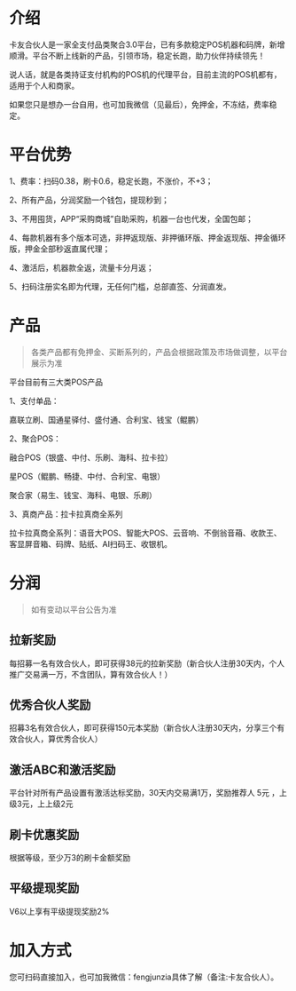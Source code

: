 # 介绍

卡友合伙人是一家全支付品类聚合3.0平台，已有多款稳定POS机器和码牌，新增顺滑。平台不断上线新的产品，引领市场，稳定长跑，助力伙伴持续领先！

说人话，就是各类持证支付机构的POS机的代理平台，目前主流的POS机都有，适用于个人和商家。

如果您只是想办一台自用，也可加我微信（见最后），免押金，不冻结，费率稳定。

# 平台优势

1、费率：扫码0.38，刷卡0.6，稳定长跑，不涨价，不+3；

2、所有产品，分润奖励一个钱包，提现秒到；

3、不用囤货，APP“采购商城”自助采购，机器一台也代发，全国包邮；

4、每款机器有多个版本可选，非押返现版、非押循环版、押金返现版、押金循环版，押金全部秒返直属代理；

4、激活后，机器款全返，流量卡分月返；

5、扫码注册实名即为代理，无任何门槛，总部直签、分润直发。

# 产品

> 各类产品都有免押金、买断系列的，产品会根据政策及市场做调整，以平台展示为准

平台目前有三大类POS产品

1、支付单品：

嘉联立刷、国通星驿付、盛付通、合利宝、钱宝（鲲鹏）

2、聚合POS：

融合POS（银盛、中付、乐刷、海科、拉卡拉）

星POS（鲲鹏、畅捷、中付、合利宝、电银）

聚合家（易生、钱宝、海科、电银、乐刷）

3、真商产品：拉卡拉真商全系列

拉卡拉真商全系列：语音大POS、智能大POS、云音响、不倒翁音葙、收款王、客显屏音箱、码牌、贴纸、AI扫码王、收银机。

# 分润

> 如有变动以平台公告为准

## 拉新奖励

每招募一名有效合伙人，即可获得38元的拉新奖励（新合伙人注册30天内，个人推广交易满一万，不含团队，算有效合伙人！）

## 优秀合伙人奖励

招募3名有效合伙人，即可获得150元本奖励（新合伙人注册30天内，分享三个有效合伙人，算优秀合伙人）

## 激活ABC和激活奖励

平台针对所有产品设置有激活达标奖励，30天内交易满1万，奖励推荐人 5元 ，上级3元，上上级2元

## 刷卡优惠奖励

根据等级，至少万3的刷卡金额奖励

## 平级提现奖励

V6以上享有平级提现奖励2%

# 加入方式

您可扫码直接加入，也可加我微信：fengjunzia具体了解（备注:卡友合伙人）。